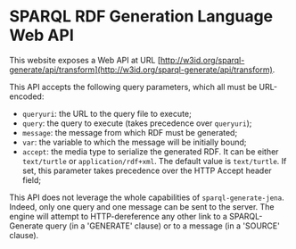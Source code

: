 # SPARQL RDF Generation Language Web API

This website exposes a Web API at URL [http://w3id.org/sparql-generate/api/transform](http://w3id.org/sparql-generate/api/transform).

This API accepts the following query parameters, which all must be URL-encoded:

 - `queryuri`: the URL to the query file to execute;
 - `query`: the query to execute (takes precedence over `queryuri`);
 - `message`: the message from which RDF must be generated;
 - `var`: the variable to which the message will be initially bound;
 - `accept`: the media type to serialize the generated RDF. It can be either `text/turtle` or `application/rdf+xml`. The default value is `text/turtle`. If set, this parameter takes precedence over the HTTP Accept header field;
    
This API does not leverage the whole capabilities of `sparql-generate-jena`. Indeed, only one query and one message can be sent to the server. The engine will attempt to HTTP-dereference any other link to a SPARQL-Generate query (in a 'GENERATE' clause) or to a message (in a 'SOURCE' clause).
